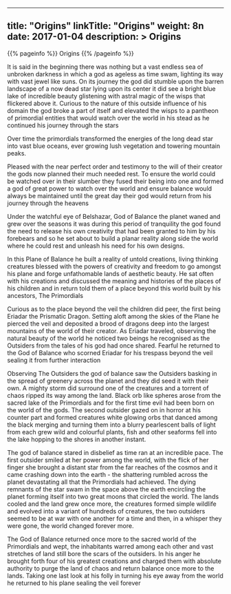 
---
title: "Origins"
linkTitle: "Origins"
weight: 8n
date: 2017-01-04
description: >
 Origins
---

{{% pageinfo %}}
Origins
{{% /pageinfo %}}

It is said in the beginning there was nothing but a vast endless sea of unbroken darkness in which a god as ageless as time swam, lighting its way with vast jewel like suns. On its journey the god did stumble upon the barren landscape of a now dead star lying upon its center it did see a bright blue lake of incredible beauty glistening with astral magic of the wisps that flickered above it. Curious to the nature of this outside influence of his domain the god broke a part of itself and elevated the wisps to a pantheon of primordial entities that would watch over the world in his stead as he continued his journey through the stars
 
Over time the primordials transformed the energies of the long dead star into vast blue oceans, ever growing lush vegetation and towering mountain peaks.
 
Pleased with the near perfect order and testimony to the will of their creator the gods now planned their much needed rest. To ensure the world could be watched over in their slumber they fused their being into one and formed a god of great power to watch over the world and ensure balance would always be maintained until the great day their god would return from his journey through the heavens
 
Under the watchful eye of Belshazar, God of Balance the planet waned and grew over the seasons it was during this period of tranquility the god found the need to release his own creativity that had been granted to him by his forebears and so he set about to build a planar reality along side the world where he could rest and unleash his need for his own designs. 
 
In this Plane of Balance he built a reality of untold creations, living thinking creatures blessed with the powers of creativity and freedom to go amongst his plane and forge unfathomable lands of aesthetic beauty. He sat often with his creations and discussed the meaning and histories of the places of his children and in return told them of a place beyond this world built by his ancestors, The Primordials
 
Curious as to the place beyond the veil the children did peer, the first being Eriadar the Prismatic Dragon. Setting aloft among the skies of the Plane he pierced the veil and deposited a brood of dragons deep into the largest mountains of the world of their creator. As Eriadar traveled, observing the natural beauty of the world he noticed two beings he recognised as the Outsiders from the tales of his god had once shared. Fearful he returned to the God of Balance who scorned Eriadar for his trespass beyond the veil sealing it from further interaction
 
Observing The Outsiders the god of balance saw the Outsiders basking in the spread of greenery across the planet and they did seed it with their own. A mighty storm did surround one of the creatures and a torrent of chaos ripped its way among the land. Black orb like spheres arose from the sacred lake of the Primordials and for the first time evil had been born on the world of the gods. The second outsider gazed on in horror at his counter part and formed creatures white glowing orbs that danced among the black merging and turning them into a blurry pearlescent balls of light from each grew wild and colourful plants, fish and other seaforms fell into the lake hopping to the shores in another instant. 
 
The god of balance stared in disbelief as time ran at an incredible pace. The first outsider smiled at her power among the world, with the flick of her finger she brought a distant star from the far reaches of the cosmos and it came crashing down into the earth - the shattering rumbled across the planet devastating all that the Primordials had achieved. The dying remnants of the star swam in the space above the earth encircling the planet forming itself into two great moons that circled the world. The lands cooled and the land grew once more, the creatures formed simple wildlife and evolved into a variant of hundreds of creatures, the two outsiders seemed to be at war with one another for a time and then, in a whisper they were gone, the world changed forever more.
 
The God of Balance returned once more to the sacred world of the Primordials and wept, the inhabitants warred among each other and vast stretches of land still bore the scars of the outsiders. In his anger he brought forth four of his greatest creations and charged them with absolute authority to purge the land of chaos and return balance once more to the lands. Taking one last look at his folly in turning his eye away from the world he returned to his plane sealing the veil forever